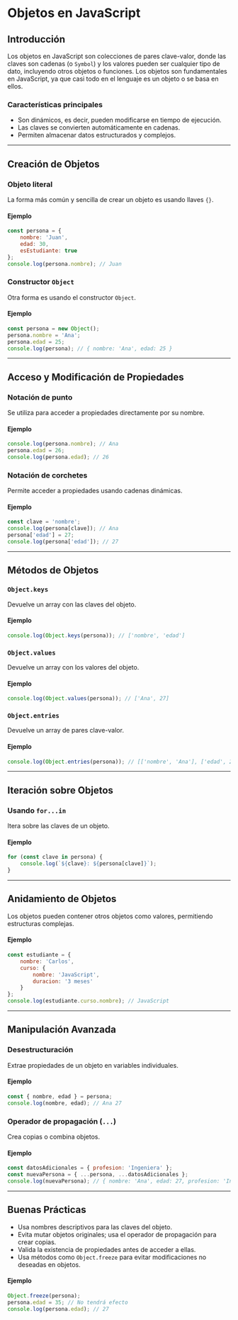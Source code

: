 # Objetos en JavaScript

## Introducción

Los objetos en JavaScript son colecciones de pares clave-valor, donde las claves son cadenas (o `Symbol`) y los valores pueden ser cualquier tipo de dato, incluyendo otros objetos o funciones. Los objetos son fundamentales en JavaScript, ya que casi todo en el lenguaje es un objeto o se basa en ellos.

### Características principales
- Son dinámicos, es decir, pueden modificarse en tiempo de ejecución.
- Las claves se convierten automáticamente en cadenas.
- Permiten almacenar datos estructurados y complejos.

---

## Creación de Objetos

### Objeto literal
La forma más común y sencilla de crear un objeto es usando llaves `{}`.

#### Ejemplo
```javascript
const persona = {
    nombre: 'Juan',
    edad: 30,
    esEstudiante: true
};
console.log(persona.nombre); // Juan
```

### Constructor `Object`
Otra forma es usando el constructor `Object`.

#### Ejemplo
```javascript
const persona = new Object();
persona.nombre = 'Ana';
persona.edad = 25;
console.log(persona); // { nombre: 'Ana', edad: 25 }
```

---

## Acceso y Modificación de Propiedades

### Notación de punto
Se utiliza para acceder a propiedades directamente por su nombre.

#### Ejemplo
```javascript
console.log(persona.nombre); // Ana
persona.edad = 26;
console.log(persona.edad); // 26
```

### Notación de corchetes
Permite acceder a propiedades usando cadenas dinámicas.

#### Ejemplo
```javascript
const clave = 'nombre';
console.log(persona[clave]); // Ana
persona['edad'] = 27;
console.log(persona['edad']); // 27
```

---

## Métodos de Objetos

### `Object.keys`
Devuelve un array con las claves del objeto.

#### Ejemplo
```javascript
console.log(Object.keys(persona)); // ['nombre', 'edad']
```

### `Object.values`
Devuelve un array con los valores del objeto.

#### Ejemplo
```javascript
console.log(Object.values(persona)); // ['Ana', 27]
```

### `Object.entries`
Devuelve un array de pares clave-valor.

#### Ejemplo
```javascript
console.log(Object.entries(persona)); // [['nombre', 'Ana'], ['edad', 27]]
```

---

## Iteración sobre Objetos

### Usando `for...in`
Itera sobre las claves de un objeto.

#### Ejemplo
```javascript
for (const clave in persona) {
    console.log(`${clave}: ${persona[clave]}`);
}
```

---

## Anidamiento de Objetos

Los objetos pueden contener otros objetos como valores, permitiendo estructuras complejas.

#### Ejemplo
```javascript
const estudiante = {
    nombre: 'Carlos',
    curso: {
        nombre: 'JavaScript',
        duracion: '3 meses'
    }
};
console.log(estudiante.curso.nombre); // JavaScript
```

---

## Manipulación Avanzada

### Desestructuración
Extrae propiedades de un objeto en variables individuales.

#### Ejemplo
```javascript
const { nombre, edad } = persona;
console.log(nombre, edad); // Ana 27
```

### Operador de propagación (`...`)
Crea copias o combina objetos.

#### Ejemplo
```javascript
const datosAdicionales = { profesion: 'Ingeniera' };
const nuevaPersona = { ...persona, ...datosAdicionales };
console.log(nuevaPersona); // { nombre: 'Ana', edad: 27, profesion: 'Ingeniera' }
```

---

## Buenas Prácticas

- Usa nombres descriptivos para las claves del objeto.
- Evita mutar objetos originales; usa el operador de propagación para crear copias.
- Valida la existencia de propiedades antes de acceder a ellas.
- Usa métodos como `Object.freeze` para evitar modificaciones no deseadas en objetos.

#### Ejemplo
```javascript
Object.freeze(persona);
persona.edad = 35; // No tendrá efecto
console.log(persona.edad); // 27
```